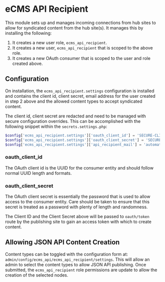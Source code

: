 # eCMS API Recipient

This module sets up and manages incoming connections from hub sites to allow
for syndicated content from the hub site(s). It manages this by installing the
following:

1. It creates a new user role, `ecms_api_recipient`.
2. It creates a new user, `ecms_api_recipient` that is scoped to the above role.
3. It creates a new OAuth consumer that is scoped to the user and 
   role created above.
   
## Configuration
On installation, the `ecms_api_recipient.settings` configuration is installed
and contains the client id, client secret, email address for the user created in
step 2 above and the allowed content types to accept syndicated content.

The client id, client secret are redacted and need to be managed with secure
configuration overrides. This can be accomplished with the following snippet
within the `secrets.settings.php`:

```php
$config['ecms_api_recipient.settings']['oauth_client_id'] = 'SECURE-CLIENT-ID';
$config['ecms_api_recipient.settings']['oauth_client_secret'] = 'SECURE-CLIENT-SECRET';
$config['ecms_api_recipient.settings']['api_recipient_mail'] = 'automateduser@email.com';
```

### oauth_client_id
The OAuth client id is the UUID for the consumer entity and should follow normal
UUID length and formats.

### oauth_client_secret
The OAuth client secret is essentially the password that is used to allow
access to the consumer entity. Care should be taken to ensure that this secret 
is treated as a password with plenty of length and randomness.

The Client ID and the Client Secret above will be passed to `oauth/token` route
by the publishing site to gain an access token with which to create content.

## Allowing JSON API Content Creation
Content types can be toggled with the configuration form at: 
`admin/config/ecms_api/ecms_api_recipient/settings`. This will allow an admin
to select the content types to allow JSON API publishing. Once submitted, the
`ecms_api_recipient` role permissions are update to allow the creation of the
selected nodes.
